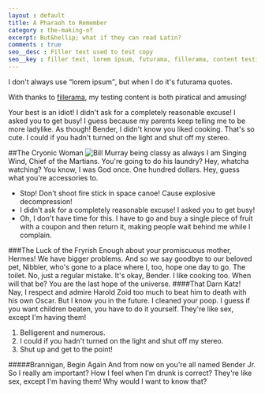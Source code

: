 ```yaml
---
layout : default
title: A Pharaoh to Remember
category : the-making-of
excerpt: But&hellip; what if they can read Latin?
comments : true
seo__desc : Filler text used to test copy
seo__key : filler text, lorem ipsum, futurama, fillerama, content testing
---
```

I don't always use <q>lorem ipsum</q>, but when I do it's futurama quotes.
<!-- /intro -->
With thanks to [fillerama](http://chrisvalleskey.com/fillerama/), my testing content is both piratical and amusing!

Your best is an idiot! I didn't ask for a completely reasonable excuse! I asked you to get busy! I guess because my parents keep telling me to be more ladylike.
As though! Bender, I didn't know you liked cooking. That's so cute. I could if you hadn't turned on the light and shut off my stereo.

##The Cryonic Woman
![Bill Murray being classy as always](http://fillmurray.com/480/320.jpg) I am Singing Wind, Chief of the Martians. You're going to do his laundry? Hey, whatcha watching? You know, I was God once. One hundred dollars. Hey, guess what you're accessories to.

* Stop! Don't shoot fire stick in space canoe! Cause explosive decompression!
* I didn't ask for a completely reasonable excuse! I asked you to get busy!
* Oh, I don't have time for this. I have to go and buy a single piece of fruit with a coupon and then return it, making people wait behind me while I complain.

###The Luck of the Fryrish
Enough about your promiscuous mother, Hermes! We have bigger problems. And so we say goodbye to our beloved pet, Nibbler, who's gone to a place where I, too, hope one day to go. The toilet. No, just a regular mistake. It's okay, Bender. I like cooking too. When will that be? You are the last hope of the universe.
####That Darn Katz!
Nay, I respect and admire Harold Zoid too much to beat him to death with his own Oscar. But I know you in the future. I cleaned your poop. I guess if you want children beaten, you have to do it yourself. They're like sex, except I'm having them!

1. Belligerent and numerous.
2. I could if you hadn't turned on the light and shut off my stereo.
3. Shut up and get to the point!

#####Brannigan, Begin Again
And from now on you're all named Bender Jr. So I really am important? How I feel when I'm drunk is correct? They're like sex, except I'm having them! Why would I want to know that?